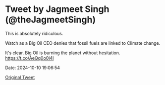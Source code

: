 # Tweet by Jagmeet Singh (@theJagmeetSingh)

This is absolutely ridiculous.

Watch as a Big Oil CEO denies that fossil fuels are linked to Climate change.

It's clear. Big Oil is burning the planet without hesitation. https://t.co/AeQq0o0i4I

Date: 2024-10-10 19:06:54

[Original Tweet](https://x.com/theJagmeetSingh/status/1844454579704115568)
